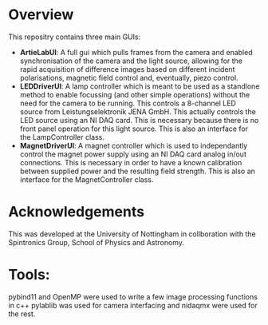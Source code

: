 # Overview
This repositry contains three main GUIs:
- **ArtieLabUI**: A full gui which pulls frames from the camera and enabled synchronisation of the camera and the light source, allowing for the rapid acquisition of difference images based on different incident polarisations, magnetic field control and, eventually, piezo control.
- **LEDDriverUI**: A lamp controller which is meant to be used as a standlone method to enable focussing (and other simple operations) without the need for the camera to be running. This controls a 8-channel LED source from Leistungselektronik JENA GmbH. This actually controls the LED source using an NI DAQ card. This is necessary because there is no front panel operation for this light source. This is also an interface for the LampController class.
- **MagnetDriverUI**: A magnet controller which is used to independantly control the magnet power supply using an NI DAQ card analog in/out connections. This is necessary in order to have a known calibration between supplied power and the resulting field strength. This is also an interface for the MagnetController class.
# Acknowledgements 

This was developed at the University of Nottingham in collboration with the Spintronics Group, School of Physics and Astronomy.

# Tools:
pybind11 and OpenMP were used to write a few image processing functions in c++
pylablib was used for camera interfacing and nidaqmx were used for the rest.
